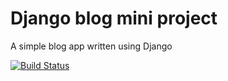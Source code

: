 # Django blog mini project

A simple blog app written using Django

[![Build Status](https://travis-ci.org/kmaaallen/django-blog-2.svg?branch=master)](https://travis-ci.org/kmaaallen/django-blog-2)